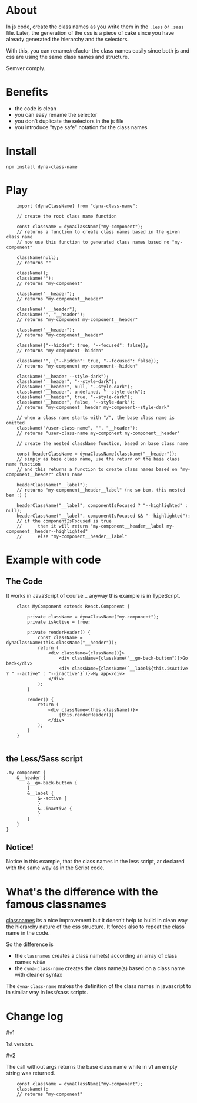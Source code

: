 # About

In js code, create the class names as you write them in the `.less` or `.sass` file. Later, the generation of the css is a piece of cake since you have already generated the hierarchy and the selectors.

With this, you can rename/refactor the class names easily since both js and css are using the same class names and structure.

Semver comply.

# Benefits 
- the code is clean
- you can easy rename the selector
- you don't duplicate the selectors in the js file
- you introduce "type safe" notation for the class names

# Install

`npm install dyna-class-name`

# Play

```
    import {dynaClassName} from "dyna-class-name";
    
    // create the root class name function
    
    const className = dynaClassName("my-component");
    // returns a function to create class names based in the given class name
    // now use this function to generated class names based no "my-component"
    
    className(null);
    // returns ""
    
    className();
    className("");
    // returns "my-component"
    
    className("__header");
    // returns "my-component__header"

    className(" __header");
    className("", "__header");
    // returns "my-component my-component__header"

    className("__header");
    // returns "my-component__header"
    
    className({"--hidden": true, "--focused": false});
    // returns "my-component--hidden"

    className("", {"--hidden": true, "--focused": false});
    // returns "my-component my-component--hidden"

    className("__header --style-dark");
    className("__header", "--style-dark");
    className("__header", null, "--style-dark");
    className("__header", undefined, "--style-dark");
    className("__header", true, "--style-dark");
    className("__header", false, "--style-dark");
    // returns "my-component__header my-component--style-dark"
    
    // when a class name starts with "/", the base class name is omitted
    className("/user-class-name", "", "__header");
    // returns "user-class-name my-component my-component__header"

    // create the nested className function, based on base class name

    const headerClassName = dynaClassName(className("__header"));
    // simply as base class name, use the return of the base class name function
    // and this returns a function to create class names based on "my-component__header" class name

    headerClassName("__label");
    // returns "my-component__header__label" (no so bem, this nested bem :) )

    headerClassName("__label", componentIsFocused ? "--highlighted" : null);
    headerClassName("__label", componentIsFocused && "--highlighted");
    // if the componentIsFocused is true 
    //      then it will return "my-component__header__label my-component__header--highlighted" 
    //      else "my-component__header__label" 

```

# Example with code

## The Code

It works in JavaScript of course... anyway this example is in TypeScript.

```
    class MyComponent extends React.Component {
    
        private className = dynaClassName("my-component");
        private isActive = true;
        
        private renderHeader() {
            const className = dynaClassName(this.className("__header"));
            return (
                <div className={className()}>
                    <div className={className("__go-back-button")}>Go back</div>
                    <div className={className(`__label${this.isActive ? " --active" : "--inactive"}`)}>My app</div>
                </div>
            );
        }
        
        render() {
            return (
                <div className={this.className()}>
                    {this.renderHeader()}
                </div>
            );
        }
    }
    

```

## the Less/Sass script

```
.my-component {
    &__header {
        &__go-back-button {
        }
        &__label {
            &--active {
            }
            &--inactive {
            }
        }
    }
}
```

## Notice!

Notice in this example, that the class names in the less script, ar declared with the same way as in the Script code. 


# What's the difference with the famous classnames

[classnames](https://github.com/JedWatson/classnames) its a nice improvement but it doesn't help to build in clean way the hierarchy nature of the css structure. It forces also to repeat the class name in the code.

So the difference is
 - the `classnames` creates a class name(s) according an array of class names _while_ 
 - the `dyna-class-name` creates the class name(s) based on a class name with cleaner syntax
 
The `dyna-class-name`  makes the definition of the class names in javascript to in similar way in less/sass scripts.
 
# Change log

#v1 

1st version.

#v2 

The call without args returns the base class name while in v1 an empty string was returned.

```
    const className = dynaClassName("my-component");
    className();
    // returns "my-component"
```
